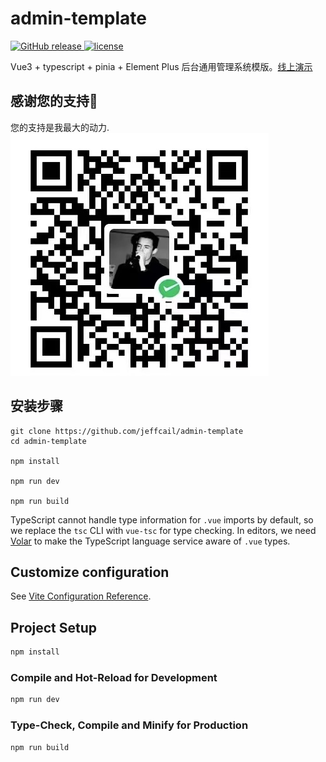 # admin-template

<a href="https://github.com/jeffcail/admin-template/releases">
    <img src="https://img.shields.io/github/release/admin-template/releases.svg" alt="GitHub release">
  </a>
   <a href="https://github.com/jeffcail/admin-template/blob/master/LICENSE">
    <img src="https://img.shields.io/github/license/mashape/apistatus.svg" alt="license">
  </a>

Vue3 + typescript + pinia + Element Plus 后台通用管理系统模版。[线上演示](http://admin-template.caixiaoxin.cn)

## 感谢您的支持🙏
您的支持是我最大的动力.
![微信扫一扫](./wx.jpg)

## 安装步骤
```
git clone https://github.com/jeffcail/admin-template
cd admin-template

npm install

npm run dev

npm run build
```

TypeScript cannot handle type information for `.vue` imports by default, so we replace the `tsc` CLI with `vue-tsc` for type checking. In editors, we need [Volar](https://marketplace.visualstudio.com/items?itemName=Vue.volar) to make the TypeScript language service aware of `.vue` types.

## Customize configuration

See [Vite Configuration Reference](https://vitejs.dev/config/).

## Project Setup

```sh
npm install
```

### Compile and Hot-Reload for Development

```sh
npm run dev
```

### Type-Check, Compile and Minify for Production

```sh
npm run build
```

